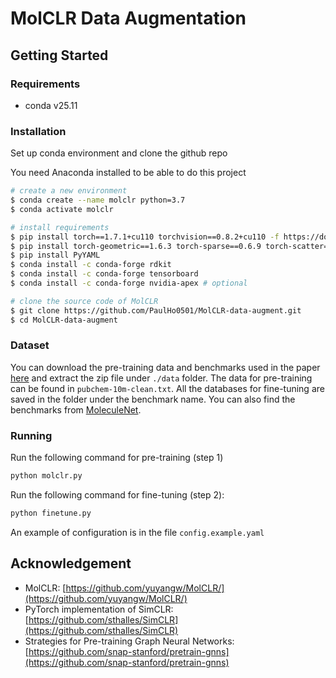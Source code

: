 # MolCLR Data Augmentation

## Getting Started

### Requirements

- conda v25.11

### Installation

Set up conda environment and clone the github repo

You need Anaconda installed to be able to do this project

```bash
# create a new environment
$ conda create --name molclr python=3.7
$ conda activate molclr

# install requirements
$ pip install torch==1.7.1+cu110 torchvision==0.8.2+cu110 -f https://download.pytorch.org/whl/torch_stable.html
$ pip install torch-geometric==1.6.3 torch-sparse==0.6.9 torch-scatter==2.0.6 -f https://pytorch-geometric.com/whl/torch-1.7.0+cu110.html
$ pip install PyYAML
$ conda install -c conda-forge rdkit
$ conda install -c conda-forge tensorboard
$ conda install -c conda-forge nvidia-apex # optional

# clone the source code of MolCLR
$ git clone https://github.com/PaulHo0501/MolCLR-data-augment.git
$ cd MolCLR-data-augment
```

### Dataset

You can download the pre-training data and benchmarks used in the paper [here](https://drive.google.com/file/d/1aDtN6Qqddwwn2x612kWz9g0xQcuAtzDE/view?usp=sharing) and extract the zip file under `./data` folder. The data for pre-training can be found in `pubchem-10m-clean.txt`. All the databases for fine-tuning are saved in the folder under the benchmark name. You can also find the benchmarks from [MoleculeNet](https://moleculenet.org/).

### Running

Run the following command for pre-training (step 1)

```bash
python molclr.py
```

Run the following command for fine-tuning (step 2):

```bash
python finetune.py
```

An example of configuration is in the file `config.example.yaml`

## Acknowledgement

- MolCLR: [https://github.com/yuyangw/MolCLR/](https://github.com/yuyangw/MolCLR/)
- PyTorch implementation of SimCLR: [https://github.com/sthalles/SimCLR](https://github.com/sthalles/SimCLR)
- Strategies for Pre-training Graph Neural Networks: [https://github.com/snap-stanford/pretrain-gnns](https://github.com/snap-stanford/pretrain-gnns)
